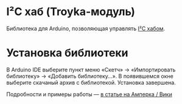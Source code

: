 I²C хаб (Troyka-модуль)
=======================

Библиотека для Arduino, позволяющая управлять [I²C хабом](http://amperka.ru/product/troyka-i2c-hub).

Установка библиотеки
====================

В Arduino IDE выберите пункт меню «Скетч» → «Импортировать библиотеку» →
«Добавить библиотеку…». В появившемся окне выберите скачаный архив с
библиотекой. Установка завершена.

Подробности и примеры работы — [в статье на Амперка / Вики](http://wiki.amperka.ru/продукты:troyka-i2c-hub)
